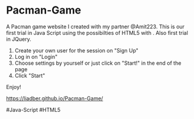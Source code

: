 # Pacman-Game
A Pacman game website I created with my partner @Amit223.
This is our first trial in Java Script using the possibilties of HTML5 with <canvas>.
Also first trial in JQuery.

1. Create your own user for the session on "Sign Up"
2. Log in on "Login"
3. Choose settings by yourself or just click on "Start!" in the end of the page
4. Click "Start"

Enjoy!

https://liadber.github.io/Pacman-Game/

#Java-Script
#HTML5
